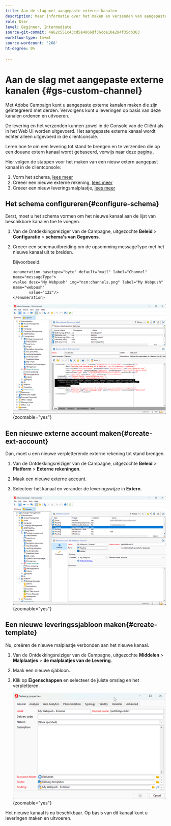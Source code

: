 ```yaml
---
title: Aan de slag met aangepaste externe kanalen
description: Meer informatie over het maken en verzenden van aangepaste externe kanalen met Adobe Campaign Web
role: User
level: Beginner, Intermediate
source-git-commit: 4a62c551c43cd5a4866df36cce10e294f35db363
workflow-type: tm+mt
source-wordcount: '268'
ht-degree: 0%

---
```



# Aan de slag met aangepaste externe kanalen {#gs-custom-channel}

Met Adobe Campaign kunt u aangepaste externe kanalen maken die zijn geïntegreerd met derden. Vervolgens kunt u leveringen op basis van deze kanalen ordenen en uitvoeren.

De levering en het verzenden kunnen zowel in de Console van de Cliënt als in het Web UI worden uitgevoerd. Het aangepaste externe kanaal wordt echter alleen uitgevoerd in de clientconsole.

Leren hoe te om een levering tot stand te brengen en te verzenden die op een douane extern kanaal wordt gebaseerd, verwijs naar deze [ pagina ](https://experienceleague.adobe.com/docs/campaign-web/v8/msg/gs-custom-channel.html).

Hier volgen de stappen voor het maken van een nieuw extern aangepast kanaal in de clientconsole:

1. Vorm het schema, [ lees meer ](#configure-schema)
1. Creeer een nieuwe externe rekening, [ lees meer ](#create-ext-account)
1. Creeer een nieuw leveringsmalplaatje, [ lees meer ](#create-template)

## Het schema configureren{#configure-schema}

Eerst, moet u het schema vormen om het nieuwe kanaal aan de lijst van beschikbare kanalen toe te voegen.

1. Van de Ontdekkingsreiziger van de Campagne, uitgezochte **Beleid** > **Configuratie** > **schema&#39;s van Gegevens**.

1. Creeer een schemauitbreiding om de opsomming messageType met het nieuwe kanaal uit te breiden.

   Bijvoorbeeld:

   ```
   <enumeration basetype="byte" default="mail" label="Channel" name="messageType">
   <value desc="My Webpush" img="ncm:channels.png" label="My Webpush" name="webpush"
          value="122"/>
   </enumeration>
   ```

   ![](assets/cus-schema.png){zoomable="yes"}

## Een nieuwe externe account maken{#create-ext-account}

Dan, moet u een nieuwe verpletterende externe rekening tot stand brengen.

1. Van de Ontdekkingsreiziger van de Campagne, uitgezochte **Beleid** > **Platform** > **Externe rekeningen**.

1. Maak een nieuwe externe account.

1. Selecteer het kanaal en verander de leveringswijze in **Extern**.

   ![](assets/cus-ext-account.png){zoomable="yes"}

## Een nieuwe leveringssjabloon maken{#create-template}

Nu, creëren de nieuwe malplaatje verbonden aan het nieuwe kanaal.

1. Van de Ontdekkingsreiziger van de Campagne, uitgezochte **Middelen** > **Malplaatjes** > **de malplaatjes van de Levering**.

1. Maak een nieuwe sjabloon.

1. Klik op **Eigenschappen** en selecteer de juiste omslag en het verpletteren.

   ![](assets/cus-template.png){zoomable="yes"}

Het nieuwe kanaal is nu beschikbaar. Op basis van dit kanaal kunt u leveringen maken en uitvoeren.


